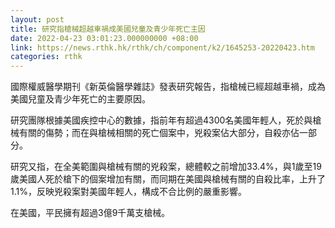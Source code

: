 ```yaml
---
layout: post
title: 研究指槍械超越車禍成美國兒童及青少年死亡主因
date: 2022-04-23 03:01:23.000000000 +08:00
link: https://news.rthk.hk/rthk/ch/component/k2/1645253-20220423.htm
categories: rthk
---
```


國際權威醫學期刊《新英倫醫學雜誌》發表研究報告，指槍械已經超越車禍，成為美國兒童及青少年死亡的主要原因。

研究團隊根據美國疾控中心的數據，指前年有超過4300名美國年輕人，死於與槍械有關的傷勢；而在與槍械相關的死亡個案中，兇殺案佔大部分，自殺亦佔一部分。

研究又指，在全美範圍與槍械有關的兇殺案，總體較之前增加33.4%，與1歲至19歲美國人死於槍下的個案增加有關，而同期在美國與槍械有關的自殺比率，上升了1.1%，反映兇殺案對美國年輕人，構成不合比例的嚴重影響。

在美國，平民擁有超過3億9千萬支槍械。
